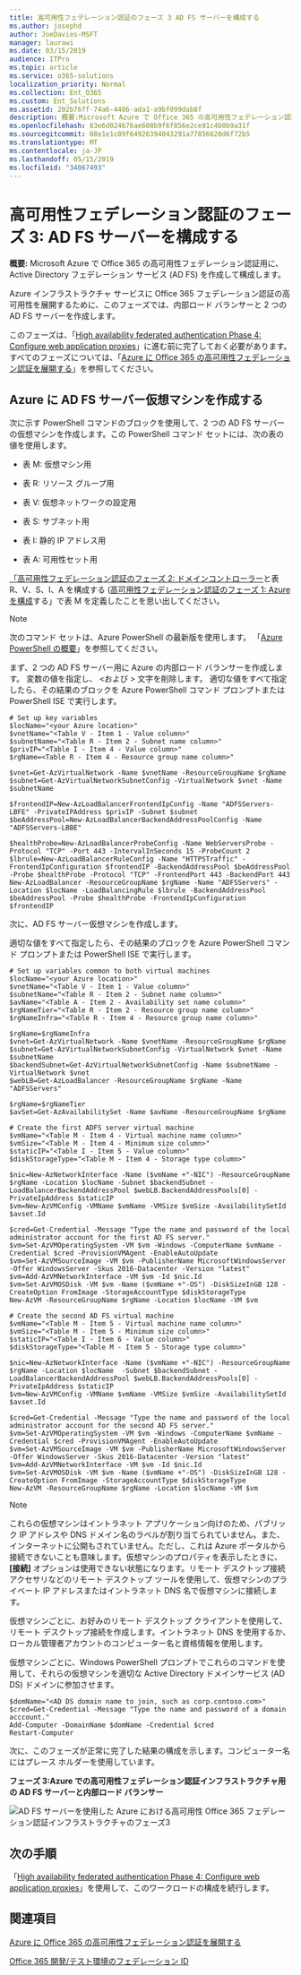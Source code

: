 ```yaml
---
title: 高可用性フェデレーション認証のフェーズ 3 AD FS サーバーを構成する
ms.author: josephd
author: JoeDavies-MSFT
manager: laurawi
ms.date: 03/15/2019
audience: ITPro
ms.topic: article
ms.service: o365-solutions
localization_priority: Normal
ms.collection: Ent_O365
ms.custom: Ent_Solutions
ms.assetid: 202b76ff-74a6-4486-ada1-a9bf099dab8f
description: 概要:Microsoft Azure で Office 365 の高可用性フェデレーション認証用に、Active Directory フェデレーション サービス (AD FS) を作成して構成します。
ms.openlocfilehash: 83e6d024676ae608b9f6f856e2ce91c4b0b9a31f
ms.sourcegitcommit: 08e1e1c09f64926394043291a77856620d6f72b5
ms.translationtype: MT
ms.contentlocale: ja-JP
ms.lasthandoff: 05/15/2019
ms.locfileid: "34067493"
---
```

# <a name="high-availability-federated-authentication-phase-3-configure-ad-fs-servers"></a>高可用性フェデレーション認証のフェーズ 3: AD FS サーバーを構成する

 **概要:** Microsoft Azure で Office 365 の高可用性フェデレーション認証用に、Active Directory フェデレーション サービス (AD FS) を作成して構成します。
  
Azure インフラストラクチャ サービスに Office 365 フェデレーション認証の高可用性を展開するために、このフェーズでは、内部ロード バランサーと 2 つの AD FS サーバーを作成します。
  
このフェーズは、「[High availability federated authentication Phase 4: Configure web application proxies](high-availability-federated-authentication-phase-4-configure-web-application-pro.md)」に進む前に完了しておく必要があります。 すべてのフェーズについては、「[Azure に Office 365 の高可用性フェデレーション認証を展開する](deploy-high-availability-federated-authentication-for-office-365-in-azure.md)」を参照してください。
  
## <a name="create-the-ad-fs-server-virtual-machines-in-azure"></a>Azure に AD FS サーバー仮想マシンを作成する

次に示す PowerShell コマンドのブロックを使用して、2 つの AD FS サーバーの仮想マシンを作成します。この PowerShell コマンド セットには、次の表の値を使用します。
  
- 表 M: 仮想マシン用
    
- 表 R: リソース グループ用
    
- 表 V: 仮想ネットワークの設定用
    
- 表 S: サブネット用
    
- 表 I: 静的 IP アドレス用
    
- 表 A: 可用性セット用
    
[「高可用性フェデレーション認証のフェーズ 2: ドメインコントローラー](high-availability-federated-authentication-phase-2-configure-domain-controllers.md)と表 R、V、S、I、A を構成する ([高可用性フェデレーション認証のフェーズ 1: Azure を構成](high-availability-federated-authentication-phase-1-configure-azure.md)する」で表 M を定義したことを思い出してください。
  
> [!NOTE]
> 次のコマンド セットは、Azure PowerShell の最新版を使用します。 「[Azure PowerShell の概要](https://docs.microsoft.com/en-us/powershell/azureps-cmdlets-docs/)」を参照してください。 
  
まず、2 つの AD FS サーバー用に Azure の内部ロード バランサーを作成します。 変数の値を指定し、 \<および > 文字を削除します。 適切な値をすべて指定したら、その結果のブロックを Azure PowerShell コマンド プロンプトまたは PowerShell ISE で実行します。
  
<!--
> [!TIP]
> For a text file that has all of the PowerShell commands in this article and a Microsoft Excel configuration workbook that generates ready-to-run PowerShell command blocks based on your custom settings, see the [Federated Authentication for Office 365 in Azure Deployment Kit](https://gallery.technet.microsoft.com/Federated-Authentication-8a9f1664). 
-->
  
```
# Set up key variables
$locName="<your Azure location>"
$vnetName="<Table V - Item 1 - Value column>"
$subnetName="<Table R - Item 2 - Subnet name column>"
$privIP="<Table I - Item 4 - Value column>"
$rgName=<Table R - Item 4 - Resource group name column>"

$vnet=Get-AzVirtualNetwork -Name $vnetName -ResourceGroupName $rgName
$subnet=Get-AzVirtualNetworkSubnetConfig -VirtualNetwork $vnet -Name $subnetName

$frontendIP=New-AzLoadBalancerFrontendIpConfig -Name "ADFSServers-LBFE" -PrivateIPAddress $privIP -Subnet $subnet
$beAddressPool=New-AzLoadBalancerBackendAddressPoolConfig -Name "ADFSServers-LBBE"

$healthProbe=New-AzLoadBalancerProbeConfig -Name WebServersProbe -Protocol "TCP" -Port 443 -IntervalInSeconds 15 -ProbeCount 2
$lbrule=New-AzLoadBalancerRuleConfig -Name "HTTPSTraffic" -FrontendIpConfiguration $frontendIP -BackendAddressPool $beAddressPool -Probe $healthProbe -Protocol "TCP" -FrontendPort 443 -BackendPort 443
New-AzLoadBalancer -ResourceGroupName $rgName -Name "ADFSServers" -Location $locName -LoadBalancingRule $lbrule -BackendAddressPool $beAddressPool -Probe $healthProbe -FrontendIpConfiguration $frontendIP
```

次に、AD FS サーバー仮想マシンを作成します。
  
適切な値をすべて指定したら、その結果のブロックを Azure PowerShell コマンド プロンプトまたは PowerShell ISE で実行します。
  
```
# Set up variables common to both virtual machines
$locName="<your Azure location>"
$vnetName="<Table V - Item 1 - Value column>"
$subnetName="<Table R - Item 2 - Subnet name column>"
$avName="<Table A - Item 2 - Availability set name column>"
$rgNameTier="<Table R - Item 2 - Resource group name column>"
$rgNameInfra="<Table R - Item 4 - Resource group name column>"

$rgName=$rgNameInfra
$vnet=Get-AzVirtualNetwork -Name $vnetName -ResourceGroupName $rgName
$subnet=Get-AzVirtualNetworkSubnetConfig -VirtualNetwork $vnet -Name $subnetName
$backendSubnet=Get-AzVirtualNetworkSubnetConfig -Name $subnetName -VirtualNetwork $vnet
$webLB=Get-AzLoadBalancer -ResourceGroupName $rgName -Name "ADFSServers"

$rgName=$rgNameTier
$avSet=Get-AzAvailabilitySet -Name $avName -ResourceGroupName $rgName

# Create the first ADFS server virtual machine
$vmName="<Table M - Item 4 - Virtual machine name column>"
$vmSize="<Table M - Item 4 - Minimum size column>"
$staticIP="<Table I - Item 5 - Value column>"
$diskStorageType="<Table M - Item 4 - Storage type column>"

$nic=New-AzNetworkInterface -Name ($vmName +"-NIC") -ResourceGroupName $rgName -Location $locName -Subnet $backendSubnet -LoadBalancerBackendAddressPool $webLB.BackendAddressPools[0] -PrivateIpAddress $staticIP
$vm=New-AzVMConfig -VMName $vmName -VMSize $vmSize -AvailabilitySetId $avset.Id

$cred=Get-Credential -Message "Type the name and password of the local administrator account for the first AD FS server." 
$vm=Set-AzVMOperatingSystem -VM $vm -Windows -ComputerName $vmName -Credential $cred -ProvisionVMAgent -EnableAutoUpdate
$vm=Set-AzVMSourceImage -VM $vm -PublisherName MicrosoftWindowsServer -Offer WindowsServer -Skus 2016-Datacenter -Version "latest"
$vm=Add-AzVMNetworkInterface -VM $vm -Id $nic.Id
$vm=Set-AzVMOSDisk -VM $vm -Name ($vmName +"-OS") -DiskSizeInGB 128 -CreateOption FromImage -StorageAccountType $diskStorageType
New-AzVM -ResourceGroupName $rgName -Location $locName -VM $vm

# Create the second AD FS virtual machine
$vmName="<Table M - Item 5 - Virtual machine name column>"
$vmSize="<Table M - Item 5 - Minimum size column>"
$staticIP="<Table I - Item 6 - Value column>"
$diskStorageType="<Table M - Item 5 - Storage type column>"

$nic=New-AzNetworkInterface -Name ($vmName +"-NIC") -ResourceGroupName $rgName -Location $locName  -Subnet $backendSubnet -LoadBalancerBackendAddressPool $webLB.BackendAddressPools[0] -PrivateIpAddress $staticIP
$vm=New-AzVMConfig -VMName $vmName -VMSize $vmSize -AvailabilitySetId $avset.Id

$cred=Get-Credential -Message "Type the name and password of the local administrator account for the second AD FS server." 
$vm=Set-AzVMOperatingSystem -VM $vm -Windows -ComputerName $vmName -Credential $cred -ProvisionVMAgent -EnableAutoUpdate
$vm=Set-AzVMSourceImage -VM $vm -PublisherName MicrosoftWindowsServer -Offer WindowsServer -Skus 2016-Datacenter -Version "latest"
$vm=Add-AzVMNetworkInterface -VM $vm -Id $nic.Id
$vm=Set-AzVMOSDisk -VM $vm -Name ($vmName +"-OS") -DiskSizeInGB 128 -CreateOption FromImage -StorageAccountType $diskStorageType
New-AzVM -ResourceGroupName $rgName -Location $locName -VM $vm

```

> [!NOTE]
> これらの仮想マシンはイントラネット アプリケーション向けのため、パブリック IP アドレスや DNS ドメイン名のラベルが割り当てられていません。また、インターネットに公開もされていません。ただし、これは Azure ポータルから接続できないことも意味します。仮想マシンのプロパティを表示したときに、**[接続]** オプションは使用できない状態になります。リモート デスクトップ接続アクセサリなどのリモート デスクトップ ツールを使用して、仮想マシンのプライベート IP アドレスまたはイントラネット DNS 名で仮想マシンに接続します。
  
仮想マシンごとに、お好みのリモート デスクトップ クライアントを使用して、リモート デスクトップ接続を作成します。イントラネット DNS を使用するか、ローカル管理者アカウントのコンピューター名と資格情報を使用します。
  
仮想マシンごとに、Windows PowerShell プロンプトでこれらのコマンドを使用して、それらの仮想マシンを適切な Active Directory ドメインサービス (AD DS) ドメインに参加させます。
  
```
$domName="<AD DS domain name to join, such as corp.contoso.com>"
$cred=Get-Credential -Message "Type the name and password of a domain acccount."
Add-Computer -DomainName $domName -Credential $cred
Restart-Computer
```

次に、このフェーズが正常に完了した結果の構成を示します。コンピューター名にはプレース ホルダーを使用しています。
  
**フェーズ 3:Azure での高可用性フェデレーション認証インフラストラクチャ用の AD FS サーバーと内部ロード バランサー**

![AD FS サーバーを使用した Azure における高可用性 Office 365 フェデレーション認証インフラストラクチャのフェーズ3](media/f39b2d2f-8a5b-44da-b763-e1f943fcdbc4.png)
  
## <a name="next-step"></a>次の手順

「[High availability federated authentication Phase 4: Configure web application proxies](high-availability-federated-authentication-phase-4-configure-web-application-pro.md)」を使用して、このワークロードの構成を続行します。
  
## <a name="see-also"></a>関連項目

[Azure に Office 365 の高可用性フェデレーション認証を展開する](deploy-high-availability-federated-authentication-for-office-365-in-azure.md)
  
[Office 365 開発/テスト環境のフェデレーション ID](federated-identity-for-your-office-365-dev-test-environment.md)


